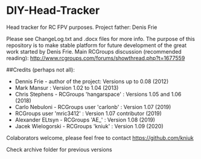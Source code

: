# DIY-Head-Tracker
Head tracker for RC FPV purposes. Project father: Denis Frie

Please see ChangeLog.txt and .docx files for more info.
The purpose of this repository is to make stable platform for future development of the great work started by Denis Frie.
Main RCGroups discussion (recommended reading): http://www.rcgroups.com/forums/showthread.php?t=1677559

##Credits (perhaps not all):
- Dennis Frie - author of the project:  Versions up to 0.08 (2012)
- Mark Mansur : Version 1.02 to 1.04 (2013)
- Chris Stephens - RCGroups 'hangarspace' : Versions 1.05 and 1.06 (2018)
- Carlo Nebuloni - RCGroups user 'carlonb' : Version 1.07 (2019)
- RCGroups user 'mric3412' : Version 1.07 contributor (2019)
- Alexander ELtsyn - RCGroups 'AE_' : Version 1.08 (2019)
- Jacek Wielogorski - RCGroups 'kniuk' : Version 1.09 (2020)

Colaborators welcome, please feel free to contact https://github.com/kniuk

Check archive folder for previous versions
